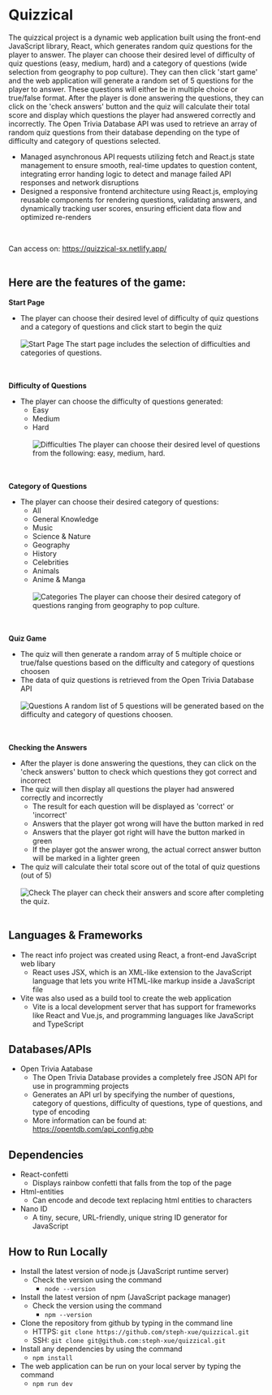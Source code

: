 # Quizzical

The quizzical project is a dynamic web application built using the front-end JavaScript library, React, which generates random quiz questions for the player to answer. The player can choose their desired level of difficulty of quiz questions (easy, medium, hard) and a category of questions (wide selection from geography to pop culture). They can then click 'start game' and the web application will generate a random set of 5 questions for the player to answer. These questions will either be in multiple choice or true/false format. After the player is done answering the questions, they can click on the 'check answers' button and the quiz will calculate their total score and display which questions the player had answered correctly and incorrectly. The Open Trivia Database API was used to retrieve an array of random quiz questions from their database depending on the type of difficulty and category of questions selected.
<br>
- Managed asynchronous API requests utilizing fetch and React.js state management to ensure smooth, real-time updates to question content, integrating error handing logic to detect and manage failed API responses and network disruptions
- Designed a responsive frontend architecture using React.js, employing reusable components for rendering questions, validating answers, and dynamically tracking user scores, ensuring efficient data flow and optimized re-renders

&nbsp;

Can access on: https://quizzical-sx.netlify.app/
<br><br>

## Here are the features of the game:

**Start Page**
  - The player can choose their desired level of difficulty of quiz questions and a category of questions and click start to begin the quiz
<br><br>
![Start Page](./images/start-page.png?raw=true "Start Page")
The start page includes the selection of difficulties and categories of questions.
<br><br>
&nbsp;

**Difficulty of Questions**
  - The player can choose the difficulty of questions generated:
    - Easy
    - Medium
    - Hard
<br><br>
![Difficulties](./images/difficulties.png?raw=true "Difficulties")
The player can choose their desired level of questions from the following: easy, medium, hard.
<br><br>
&nbsp;

**Category of Questions**
  - The player can choose their desired category of questions:
    - All
    - General Knowledge
    - Music
    - Science & Nature
    - Geography
    - History
    - Celebrities
    - Animals
    - Anime & Manga
<br><br>
![Categories](./images/categories.png?raw=true "Categories")
The player can choose their desired category of questions ranging from geography to pop culture.
<br><br>
&nbsp;

**Quiz Game**
 - The quiz will then generate a random array of 5 multiple choice or true/false questions based on the difficulty and category of questions choosen
 - The data of quiz questions is retrieved from the Open Trivia Database API 
<br><br>
![Questions](./images/questions.png?raw=true "Questions")
A random list of 5 questions will be generated based on the difficulty and category of questions choosen.
<br><br>
&nbsp;

**Checking the Answers**
 - After the player is done answering the questions, they can click on the 'check answers' button to check which questions they got correct and incorrect
 - The quiz will then display all questions the player had answered correctly and incorrectly
   - The result for each question will be displayed as 'correct' or 'incorrect' 
   - Answers that the player got wrong will have the button marked in red
   - Answers that the player got right will have the button marked in green
   - If the player got the answer wrong, the actual correct answer button will be marked in a lighter green
 -  The quiz will calculate their total score out of the total of quiz questions (out of 5)
<br><br>
![Check](./images/check-answers.png?raw=true "Check")
The player can check their answers and score after completing the quiz.
<br><br>

## Languages & Frameworks
- The react info project was created using React, a front-end JavaScript web libary
  - React uses JSX, which is an XML-like extension to the JavaScript language that lets you write HTML-like markup inside a JavaScript file
- Vite was also used as a build tool to create the web application
  - Vite is a local development server that has support for frameworks like React and Vue.js, and programming languages like JavaScript and TypeScript 

## Databases/APIs 
  - Open Trivia Aatabase
    - The Open Trivia Database provides a completely free JSON API for use in programming projects
    - Generates an API url by specifying the number of questions, category of questions, difficulty of questions, type of questions, and type of encoding
    - More information can be found at: https://opentdb.com/api_config.php
      
## Dependencies 
  - React-confetti
    - Displays rainbow confetti that falls from the top of the page
  - Html-entities
    - Can encode and decode text replacing html entities to characters
  - Nano ID
    - A tiny, secure, URL-friendly, unique string ID generator for JavaScript
      
## How to Run Locally
- Install the latest version of node.js (JavaScript runtime server)
    - Check the version using the command
        - ```node --version```
- Install the latest version of npm (JavaScript package manager)
    - Check the version using the command
        - ```npm --version```
- Clone the repository from github by typing in the command line
    - HTTPS: ```git clone https://github.com/steph-xue/quizzical.git```
    - SSH: ```git clone git@github.com:steph-xue/quizzical.git```
- Install any dependencies by using the command
    - ```npm install```
- The web application can be run on your local server by typing the command
    - ```npm run dev```
